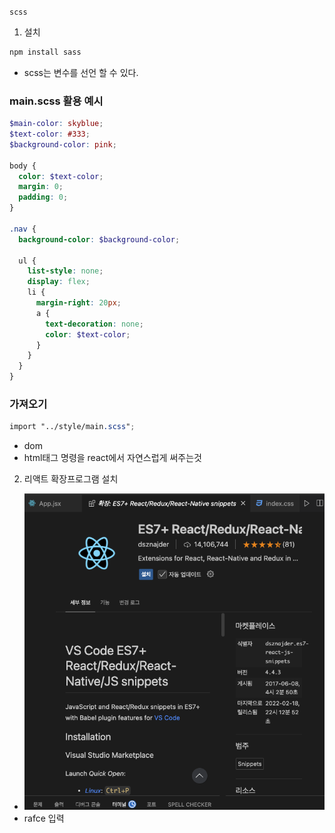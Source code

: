 `scss`

1. 설치

<!--
sass 설치할때,
scss 확장자
 -->

```js
npm install sass
```

- scss는 변수를 선언 할 수 있다.

### main.scss 활용 예시

```scss
$main-color: skyblue;
$text-color: #333;
$background-color: pink;

body {
  color: $text-color;
  margin: 0;
  padding: 0;
}

.nav {
  background-color: $background-color;

  ul {
    list-style: none;
    display: flex;
    li {
      margin-right: 20px;
      a {
        text-decoration: none;
        color: $text-color;
      }
    }
  }
}
```

### 가져오기

```scss
import "../style/main.scss";
```

- dom
- html태그 명령을 react에서 자연스럽게 써주는것

2. 리액트 확장프로그램 설치

- ![react](../img/reactStudy/img1.png)
- rafce 입력
